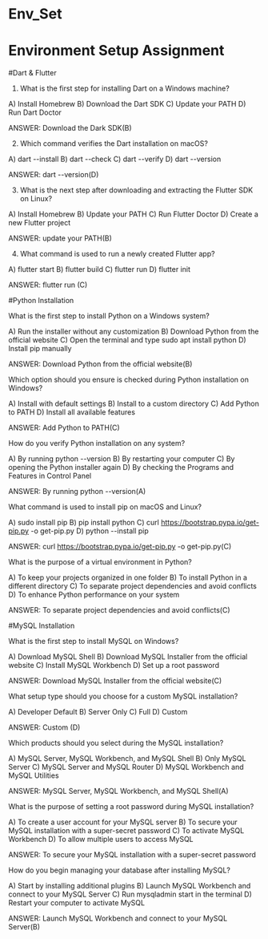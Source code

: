 # Env_Set

# Environment Setup Assignment

#Dart & Flutter

1. What is the first step for installing Dart on a Windows machine?

A) Install Homebrew
B) Download the Dart SDK
C) Update your PATH
D) Run Dart Doctor

ANSWER: Download the Dark SDK(B)


2. Which command verifies the Dart installation on macOS?

A) dart --install
B) dart --check
C) dart --verify
D) dart --version

ANSWER: dart --version(D)


3. What is the next step after downloading and extracting the Flutter SDK on Linux?

A) Install Homebrew
B) Update your PATH
C) Run Flutter Doctor
D) Create a new Flutter project

ANSWER: update your PATH(B)


4. What command is used to run a newly created Flutter app?

A) flutter start
B) flutter build
C) flutter run
D) flutter init

ANSWER: flutter run (C)


#Python Installation

What is the first step to install Python on a Windows system?

A) Run the installer without any customization
B) Download Python from the official website
C) Open the terminal and type sudo apt install python
D) Install pip manually

ANSWER: Download Python from the official website(B)

Which option should you ensure is checked during Python installation on Windows?

A) Install with default settings
B) Install to a custom directory
C) Add Python to PATH
D) Install all available features

ANSWER:  Add Python to PATH(C)

How do you verify Python installation on any system?

A) By running python --version
B) By restarting your computer
C) By opening the Python installer again
D) By checking the Programs and Features in Control Panel

ANSWER:  By running python --version(A)


What command is used to install pip on macOS and Linux?

A) sudo install pip
B) pip install python
C) curl https://bootstrap.pypa.io/get-pip.py -o get-pip.py
D) python --install pip

ANSWER:  curl https://bootstrap.pypa.io/get-pip.py -o get-pip.py(C)

What is the purpose of a virtual environment in Python?

A) To keep your projects organized in one folder
B) To install Python in a different directory
C) To separate project dependencies and avoid conflicts
D) To enhance Python performance on your system

ANSWER: To separate project dependencies and avoid conflicts(C)

#MySQL Installation

What is the first step to install MySQL on Windows?

A) Download MySQL Shell
B) Download MySQL Installer from the official website
C) Install MySQL Workbench
D) Set up a root password

ANSWER: Download MySQL Installer from the official website(C)

What setup type should you choose for a custom MySQL installation?

A) Developer Default
B) Server Only
C) Full
D) Custom

ANSWER:  Custom (D)

Which products should you select during the MySQL installation?

A) MySQL Server, MySQL Workbench, and MySQL Shell
B) Only MySQL Server
C) MySQL Server and MySQL Router
D) MySQL Workbench and MySQL Utilities

ANSWER: MySQL Server, MySQL Workbench, and MySQL Shell(A)

What is the purpose of setting a root password during MySQL installation?

A) To create a user account for your MySQL server
B) To secure your MySQL installation with a super-secret password
C) To activate MySQL Workbench
D) To allow multiple users to access MySQL

ANSWER: To secure your MySQL installation with a super-secret password

How do you begin managing your database after installing MySQL?

A) Start by installing additional plugins
B) Launch MySQL Workbench and connect to your MySQL Server
C) Run mysqladmin start in the terminal
D) Restart your computer to activate MySQL

ANSWER: Launch MySQL Workbench and connect to your MySQL Server(B)

